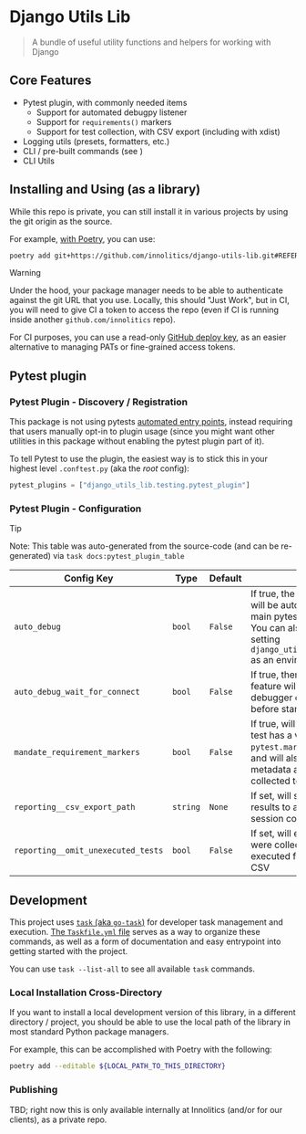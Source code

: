 # Django Utils Lib

> A bundle of useful utility functions and helpers for working with Django


## Core Features

- Pytest plugin, with commonly needed items
    - Support for automated debugpy listener
    - Support for `requirements()` markers
    - Support for test collection, with CSV export (including with xdist)
- Logging utils (presets, formatters, etc.)
- CLI / pre-built commands (see [](./django_utils_lib/commands.py))
- CLI Utils


## Installing and Using (as a library)

While this repo is private, you can still install it in various projects by using the git origin as the source.

For example, [with Poetry](https://python-poetry.org/docs/dependency-specification/#git-dependencies), you can use:

```bash
poetry add git+https://github.com/innolitics/django-utils-lib.git#REFERENCE
```

> [!WARNING]
> Under the hood, your package manager needs to be able to authenticate against the git URL that you use. Locally, this should "Just Work", but in CI, you will need to give CI a token to access the repo (even if CI is running inside another `github.com/innolitics` repo).
>
> For CI purposes, you can use a read-only [GitHub deploy key](https://docs.github.com/en/authentication/connecting-to-github-with-ssh/managing-deploy-keys), as an easier alternative to managing PATs or fine-grained access tokens.

## Pytest plugin

### Pytest Plugin - Discovery / Registration

This package is not using pytests [automated entry points](https://docs.pytest.org/en/stable/how-to/writing_plugins.html#pip-installable-plugins), instead requiring that users manually opt-in to plugin usage (since you might want other utilities in this package without enabling the pytest plugin part of it).

To tell Pytest to use the plugin, the easiest way is to stick this in your highest level `.conftest.py` (aka the _root_ config):

```py
pytest_plugins = ["django_utils_lib.testing.pytest_plugin"]
```


### Pytest Plugin - Configuration

> [!TIP]
> Note: This table was auto-generated from the source-code (and can be re-generated) via `task docs:pytest_plugin_table`

| Config Key | Type | Default | Help | Env Var? |
|------------|------|---------|------|---------------|
| `auto_debug` | `bool` | `False` | If true, the debugpy listener will be auto-invoked on the main pytest session.<br/>You can also enable this by setting `django_utils_lib_AUTO_DEBUG` as an environment variable. | `django_utils_lib_AUTO_DEBUG`: If set to any truthy value (`bool()`), will enable auto-debugging. Unless `CI` is set to `true`. |
| `auto_debug_wait_for_connect` | `bool` | `False` | If true, then the auto debug feature will wait for the debugger client to connect before starting tests | `django_utils_lib_AUTO_DEBUG_WAIT_FOR_CONNECT`: If set to any truthy value (`bool()`), will enable waiting for debugger client to connect. |
| `mandate_requirement_markers` | `bool` | `False` | If true, will validate that every test has a valid `pytest.mark.requirements`, and will also capture this metadata as part of the collected test data | N/A |
| `reporting__csv_export_path` | `string` | `None` | If set, will save the test results to a CSV file after session completion | `django_utils_lib_REPORTING__CSV_EXPORT_PATH`: If set, will save the test results to a CSV file after session completion |
| `reporting__omit_unexecuted_tests` | `bool` | `False` | If set, will exclude tests that were collected but not executed from the test report CSV | N/A |

## Development

This project uses [`task` (aka `go-task`)](https://github.com/go-task/task) for developer task management and execution. [The `Taskfile.yml` file](./Taskfile.yml) serves as a way to organize these commands, as well as a form of documentation and easy entrypoint into getting started with the project.

You can use `task --list-all` to see all available `task` commands.

### Local Installation Cross-Directory

If you want to install a local development version of this library, in a different directory / project, you should be able to use the local path of the library in most standard Python package managers.

For example, this can be accomplished with Poetry with the following:

```bash
poetry add --editable ${LOCAL_PATH_TO_THIS_DIRECTORY}
```

### Publishing

TBD; right now this is only available internally at Innolitics (and/or for our clients), as a private repo.
